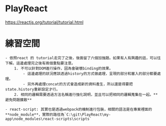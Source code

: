 # PlayReact
https://reactjs.org/tutorial/tutorial.html

# 練習空間
    - 依照react 的 tutorial走完了之後，後面留了六個加強題。如果有人有興趣的話，可以往下解。這邊處理完之後有兩個重點要注意。
        1. 不可以針對DOM進行操作，因為會破壞binding的效果。
            - 這邊處理的狀況應該透過history的方式做處理，呈現的部分和塞入的部分都要處理。
            - 另外再處理concat的方式會造成新的資料產生，所以還是得要把state.history重新設定才行。
        2. 相同的邏輯需要透過方法名稱進行強化說明，並且可以把相同的邏輯蒐集在一起。**避免問題擴散**

    - react-script: 其實也是透過webpack的機制進行包裝，相關的語法是在專案裡面的**node_module**，實際的路徑為`C:\git\PlayReact\my-app\node_modules\react-scripts\scripts`